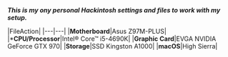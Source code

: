***This is my ony personal Hackintosh settings and files to work with my setup.*** <br />

|FileAction|
|---|---|
|**Motherboard**|Asus Z97M-PLUS|
|***CPU/Processor**|Intel® Core™ i5-4690K|
|**Graphic Card**|EVGA NVIDIA GeForce GTX 970|
|**Storage**|SSD Kingston A1000|
|**macOS**|High Sierra|

